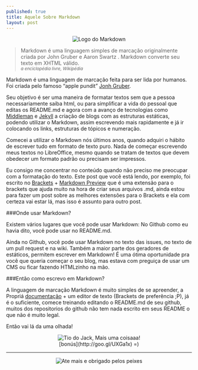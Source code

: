 ```yaml
---
published: true
title: Aquele Sobre Markdown
layout: post
---
```


<center>
<img src="http://imagens.canaltech.com.br/44814.62090-Markdown.jpg" title="Aquele sobre Markdown" alt="Logo do Markdown">
</center>


>Markdown é uma linguagem simples de marcação originalmente criada por John Gruber e Aaron Swartz . Markdown converte seu texto em XHTML válido.<br>
<small><cite>a enciclopédia livre, Wikipédia</cite></small>

Markdown é uma linguagem de marcação feita para ser lida por humanos. Foi criada pelo famoso “apple pundit” [Jonh Gruber](http://daringfireball.net/).

Seu objetivo é ser uma maneira de formatar textos sem que a pessoa necessariamente saiba html, ou para simplificar a vida do pessoal que editas os README.md e agora com a avanço de tecnologias como [Middleman](https://middlemanapp.com/) e [Jekyll](http://jekyllrb.com/)  a criação de blogs com as estruturas estáticas, podendo utilizar o Markdown, assim escrevendo mais rapidamente e já ir colocando os links, estruturas de tópicos e numeração.

Comecei a utilizar o Markdown nós últimos anos, quando adquiri o hábito de escrever tudo em formato de texto puro. Nada de começar escrevendo meus textos no LibreOffice, mesmo quando se tratam de textos que devem obedecer um formato padrão ou precisam ser impressos.

Eu consigo me concentrar no conteúdo quando não preciso me preocupar com a formatação do texto. Este post que você está lendo, por exemplo, foi escrito no [Brackets](http://goo.gl/eNamW7) + [Markdown Preview](https://github.com/gruehle/MarkdownPreview) que é uma extensão para o brackets que ajuda muito na hora de criar seus arquivos .md, ainda estou para fazer um post sobre as melhores extensões para o Brackets e ela com certeza vai estar lá, mas isso é assunto para outro post.

###Onde usar Markdown?

Existem vários lugares que você pode usar Markdown: No Github como eu havia dito, você pode usar no README.md.

Ainda no Github, você pode usar Markdown no texto das issues, no texto de um pull request e na wiki.
Também a maior parte dos geradores de estáticos, permitem escrever em Markdown! É uma ótima oportunidade pra você que queria começar o seu blog, mas estava com preguiça de usar um CMS ou ficar fazendo HTMLzinho na mão.

###Então como escrevo em Markdown?

A linguagem de marcação Markdown é muito simples de se apreender, a Propriá [documentação](http://daringfireball.net/projects/markdown/syntax) + um editor de texto (Brackets de preferência ;P), já é o suficiente, comece treinando editando o README.md de seu github, muitos dos repositorios do github não tem nada escrito em seus README o que não é muito legal.

Então vai lá da uma olhada! 

<center> <img src="http://1.bp.blogspot.com/-3-WjfzM_PWQ/UVH74fJ_eKI/AAAAAAAABOA/nTF3pEQLiso/s320/tumblr_llj233vCD71qc89r5o1_500.jpg" alt="Tio do Jack, Mais uma coisaaa!" title="Mais uma coisa"> <br> [bonús](http://goo.gl/UXGa1x) =) </center>

<hr>
<center>
<img src="https://pbs.twimg.com/media/B6tJt_SIMAAQ7MZ.jpg:small" title="Ate mais e obrigado pelos peixes" alt="Ate mais e obrigado pelos peixes">
</center>


